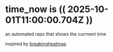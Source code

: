 # time_now is (( 2025-10-01T11:00:00.704Z ))

an automated repo that shows the currnent time

inspired by [breakingheatmap](https://github.com/breakingheatmap/breakingheatmap)